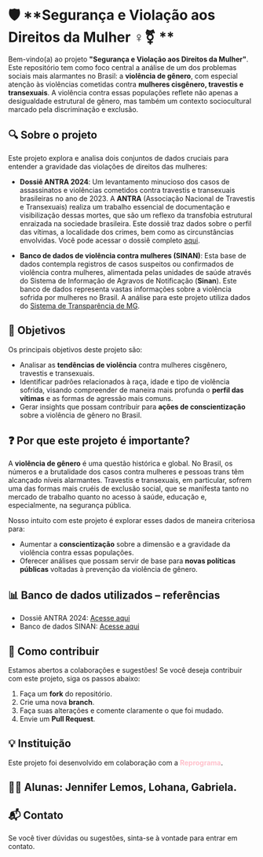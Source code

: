 # 🛡️ **Segurança e Violação aos Direitos da Mulher ♀️⚧️ **

Bem-vindo(a) ao projeto **"Segurança e Violação aos Direitos da Mulher"**. Este repositório tem como foco central a análise de um dos problemas sociais mais alarmantes no Brasil: a **violência de gênero**, com especial atenção às violências cometidas contra **mulheres cisgênero, travestis e transexuais**. A violência contra essas populações reflete não apenas a desigualdade estrutural de gênero, mas também um contexto sociocultural marcado pela discriminação e exclusão.

## 🔍 **Sobre o projeto**

Este projeto explora e analisa dois conjuntos de dados cruciais para entender a gravidade das violações de direitos das mulheres:

- **Dossiê ANTRA 2024**: Um levantamento minucioso dos casos de assassinatos e violências cometidos contra travestis e transexuais brasileiras no ano de 2023. A **ANTRA** (Associação Nacional de Travestis e Transexuais) realiza um trabalho essencial de documentação e visibilização dessas mortes, que são um reflexo da transfobia estrutural enraizada na sociedade brasileira. Este dossiê traz dados sobre o perfil das vítimas, a localidade dos crimes, bem como as circunstâncias envolvidas. Você pode acessar o dossiê completo [aqui](https://antrabrasil.org/wp-content/uploads/2024/01/dossieantra2024-web.pdf).

- **Banco de dados de violência contra mulheres (SINAN)**: Esta base de dados contempla registros de casos suspeitos ou confirmados de violência contra mulheres, alimentada pelas unidades de saúde através do Sistema de Informação de Agravos de Notificação (**Sinan**). Este banco de dados representa vastas informações sobre a violência sofrida por mulheres no Brasil. A análise para este projeto utiliza dados do [Sistema de Transparência de MG](https://github.com/transparencia-mg/violencia-ses).

## 🎯 **Objetivos**

Os principais objetivos deste projeto são:

- Analisar as **tendências de violência** contra mulheres cisgênero, travestis e transexuais.
- Identificar padrões relacionados à raça, idade e tipo de violência sofrida, visando compreender de maneira mais profunda o **perfil das vítimas** e as formas de agressão mais comuns.
- Gerar insights que possam contribuir para **ações de conscientização** sobre a violência de gênero no Brasil.

## ❓ **Por que este projeto é importante?**

A **violência de gênero** é uma questão histórica e global. No Brasil, os números e a brutalidade dos casos contra mulheres e pessoas trans têm alcançado níveis alarmantes. Travestis e transexuais, em particular, sofrem uma das formas mais cruéis de exclusão social, que se manifesta tanto no mercado de trabalho quanto no acesso à saúde, educação e, especialmente, na segurança pública.

Nosso intuito com este projeto é explorar esses dados de maneira criteriosa para:

- Aumentar a **conscientização** sobre a dimensão e a gravidade da violência contra essas populações.
- Oferecer análises que possam servir de base para **novas políticas públicas** voltadas à prevenção da violência de gênero.

## 📊 **Banco de dados utilizados – referências**

- Dossiê ANTRA 2024: [Acesse aqui](https://antrabrasil.org/wp-content/uploads/2024/01/dossieantra2024-web.pdf)
- Banco de dados SINAN: [Acesse aqui](https://github.com/transparencia-mg/violencia-ses)

## 🤝 **Como contribuir**

Estamos abertos a colaborações e sugestões! Se você deseja contribuir com este projeto, siga os passos abaixo:

1. Faça um **fork** do repositório.
2. Crie uma nova **branch**.
3. Faça suas alterações e comente claramente o que foi mudado.
4. Envie um **Pull Request**.

## 💡 **Instituição**

Este projeto foi desenvolvido em colaboração com a **<span style="color:pink">Reprograma</span>**.

## 👩‍💻 **Alunas**: Jennifer Lemos, Lohana, Gabriela.

## 📬 **Contato**

Se você tiver dúvidas ou sugestões, sinta-se à vontade para entrar em contato.



